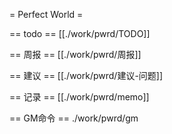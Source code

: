 = Perfect World =

== todo ==
[[./work/pwrd/TODO]]

== 周报 ==
[[./work/pwrd/周报]]

== 建议 ==
[[./work/pwrd/建议-问题]]

== 记录 ==
[[./work/pwrd/memo]]

== GM命令 ==
./work/pwrd/gm
